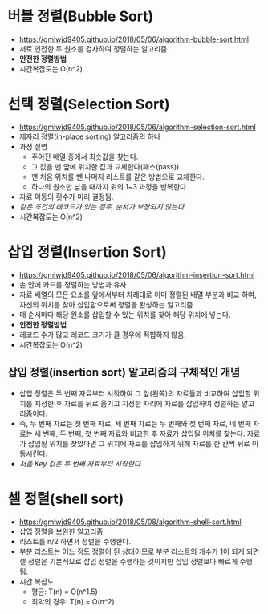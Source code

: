 # 버블 정렬(Bubble Sort)
- https://gmlwjd9405.github.io/2018/05/06/algorithm-bubble-sort.html
- 서로 인접한 두 원소를 검사하여 정렬하는 알고리즘
- **안전한 정렬방법**
- 시간복잡도는 O(n^2)


# 선택 정렬(Selection Sort)
  - https://gmlwjd9405.github.io/2018/05/06/algorithm-selection-sort.html
  - 제자리 정렬(in-place sorting) 알고리즘의 하나
  - 과정 설명
      - 주어진 배열 중에서 최솟값을 찾는다.
      - 그 값을 맨 앞에 위치한 값과 교체한다(패스(pass)).
      - 맨 처음 위치를 뺀 나머지 리스트를 같은 방법으로 교체한다.
      - 하나의 원소만 남을 때까지 위의 1~3 과정을 반복한다.
  - 자료 이동의 횟수가 미리 결정됨.
  - *같은 조건의 레코드가 있는 경우, 순서가 보장되지 않는다.*
  - 시간복잡도는 O(n^2)
  
  
# 삽입 정렬(Insertion Sort)
- https://gmlwjd9405.github.io/2018/05/06/algorithm-insertion-sort.html
- 손 안에 카드를 정렬하는 방법과 유사
- 자료 배열의 모든 요소를 앞에서부터 차례대로 이미 정렬된 배열 부분과 비교 하여, 자신의 위치를 찾아 삽입함으로써 정렬을 완성하는 알고리즘
- 매 순서마다 해당 원소를 삽입할 수 있는 위치를 찾아 해당 위치에 넣는다.
- **안전한 정렬방법**
- 레코드 수가 많고 레코드 크기가 클 경우에 적합하지 않음.
- 시간복잡도는 O(n^2)

## 삽입 정렬(insertion sort) 알고리즘의 구체적인 개념
- 삽입 정렬은 두 번째 자료부터 시작하여 그 앞(왼쪽)의 자료들과 비교하여 삽입할 위치를 지정한 후 자료를 뒤로 옮기고 지정한 자리에 자료를 삽입하여 정렬하는 알고리즘이다.
- 즉, 두 번째 자료는 첫 번째 자료, 세 번째 자료는 두 번째와 첫 번째 자료, 네 번째 자료는 세 번째, 두 번째, 첫 번째 자료와 비교한 후 자료가 삽입될 위치를 찾는다. 자료가 삽입될 위치를 찾았다면 그 위치에 자료를 삽입하기 위해 자료를 한 칸씩 뒤로 이동시킨다.
- *처음 Key 값은 두 번째 자료부터 시작한다.*


# 셀 정렬(shell sort)
- https://gmlwjd9405.github.io/2018/05/08/algorithm-shell-sort.html
- 삽입 정렬을 보완한 알고리즘
- 리스트를 n/2 하면서 정렬을 수행한다.
- 부분 리스트는 어느 정도 정렬이 된 상태이므로 부분 리스트의 개수가 1이 되게 되면 셀 정렬은 기본적으로 삽입 정렬을 수행하는 것이지만 삽입 정렬보다 빠르게 수행됨.
- 시간 복잡도
    - 평균: T(n) = O(n^1.5)
    - 최악의 경우: T(n) = O(n^2)
   
